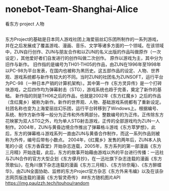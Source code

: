# nonebot-Team-Shanghai-Alice
看东方·project 人物 
##
东方Project的基础是日本同人游戏社团上海爱丽丝幻乐团所制作的一系列游戏，并在之后发展成了覆盖游戏、漫画、音乐、文学等诸多方面的一个领域。在该领域中，ZUN自行创作、ZUN与朋友合作和以ZUN的名义出版的作品叫做原作（一次设定），其他爱好者们自发进行的创作叫做二次创作。
原作以游戏为主，其中分为旧作与新作。
旧作指的是编号为TH01-TH05的作品，由ZUN在1996年至1998年以PC-98为平台发表，在国内也被称为黑历史。这五部作品的设定、人物、世界观、游戏系统都与新作有较大的不同。当时ZUN的社团名为ZUNSOFT，运行平台为PC-98（一种日本产销的计算机架构）。其中第一作《东方灵异传》是一个打砖块游戏，之后四作均为弹幕射击（STG），游戏系统也趋于完善，奠定了新作的基础。
新作指的则是TH06之后的作品，也就是2002年《东方红魔乡》之后的作品（含红魔乡）被称为新作。新作的世界观、人物、基础游戏系统都有了重新设定。社团名称也变为上海爱丽丝幻乐团，运行平台转移到了Windows上。根据编号、系统、制作方新作等一般分为正传和外传两部分。整数编号的为正传。正传除东方花映冢为双人STG之外，均为单人STG射击游戏，正传的全部游戏均为ZUN一人制作。2004年，ZUN与黄昏边境合作推出了弹幕格斗游戏《东方萃梦想》，此后，东方的弹幕格斗游戏系列一直由ZUN与黄昏合作制作，而这一系列作品则被称为外传，编号后带有小数点。
2004年，《红魔乡》发售的两年后，ZUN本人执笔的小说《东方香霖堂》开始杂志连载，2005年，东方系列的第一部漫画《东方三月精》开始连载，此后，东方的故事开始藉由游戏以外的平台进行传播：一迅社与ZUN合作的官方大型企划《东方儚月抄》，在一迅社旗下杂志连载的漫画《东方茨歌仙》，在角川旗下杂志连载的漫画《东方三月精》、《东方铃奈庵》、《东方醉蝶华》，由ZUN全面协助、监修的东方Project官方杂志《东方外来韦编》以及在该杂志网页版连载的漫画《东方智灵奇传》
##东方随机图片API
https://img.paulzzh.tech/touhou/random
